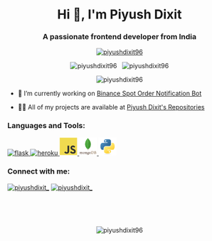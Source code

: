 <h1 align="center">Hi 👋, I'm Piyush Dixit</h1>
<h3 align="center">A passionate frontend developer from India</h3>


<p align="center"><a href="https://github.com/ryo-ma/github-profile-trophy"><img src="https://github-profile-trophy.vercel.app/?username=piyushdixit96" alt="piyushdixit96" /></a> </p>

<p align="center"><img src="https://github-readme-stats.vercel.app/api?username=piyushdixit96&show_icons=true&locale=en" alt="piyushdixit96" />&nbsp;&nbsp;
<img src="https://github-readme-stats.vercel.app/api?username=piyushdixit96" alt="piyushdixit96" /></p>
<p align="center"><img src="https://github-readme-stats.vercel.app/api/top-langs?username=piyushdixit96&show_icons=true&locale=en&layout=compact" alt="piyushdixit96" /></p>

- 🔭 I’m currently working on [Binance Spot Order Notification Bot](https://github.com/PiyushDixit96/binance-spot-order-notification-heroku)

- 👨‍💻 All of my projects are available at [Piyush Dixit's Repositories](https://github.com/PiyushDixit96?tab=repositories)

<h3 align="left">Languages and Tools:</h3>
<p align="left"> <a href="https://flask.palletsprojects.com/" target="_blank" rel="noreferrer"> <img src="https://www.vectorlogo.zone/logos/pocoo_flask/pocoo_flask-icon.svg" alt="flask" width="40" height="40"/> </a> <a href="https://heroku.com" target="_blank" rel="noreferrer"> <img src="https://www.vectorlogo.zone/logos/heroku/heroku-icon.svg" alt="heroku" width="40" height="40"/> </a> <a href="https://developer.mozilla.org/en-US/docs/Web/JavaScript" target="_blank" rel="noreferrer"> <img src="https://raw.githubusercontent.com/devicons/devicon/master/icons/javascript/javascript-original.svg" alt="javascript" width="40" height="40"/> </a> <a href="https://www.mongodb.com/" target="_blank" rel="noreferrer"> <img src="https://raw.githubusercontent.com/devicons/devicon/master/icons/mongodb/mongodb-original-wordmark.svg" alt="mongodb" width="40" height="40"/> </a> <a href="https://www.python.org" target="_blank" rel="noreferrer"> <img src="https://raw.githubusercontent.com/devicons/devicon/master/icons/python/python-original.svg" alt="python" width="40" height="40"/> </a> </p>


<h3 align="left">Connect with me:</h3>
<p align="left">
<a href="https://twitter.com/piyushdixit_" target="blank"><img align="center" src="https://raw.githubusercontent.com/rahuldkjain/github-profile-readme-generator/master/src/images/icons/Social/twitter.svg" alt="piyushdixit_" height="30" width="40" /></a>
<a href="https://t.me/Killer_PD" target="blank"><img align="center" src="https://img.icons8.com/fluency/48/undefined/telegram-app.png" alt="piyushdixit_" height="30" width="40" /></a>
</p>
<br><br><br>





<p align="center"> <img src="https://komarev.com/ghpvc/?username=piyushdixit96&label=Profile%20views&color=0e75b6&style=flat" alt="piyushdixit96" /> </p>

